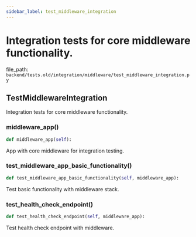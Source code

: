 ```yaml
---
sidebar_label: test_middleware_integration
---
```


# Integration tests for core middleware functionality.

  file_path: `backend/tests.old/integration/middleware/test_middleware_integration.py`

## TestMiddlewareIntegration

Integration tests for core middleware functionality.

### middleware_app()

```python
def middleware_app(self):
```

App with core middleware for integration testing.

### test_middleware_app_basic_functionality()

```python
def test_middleware_app_basic_functionality(self, middleware_app):
```

Test basic functionality with middleware stack.

### test_health_check_endpoint()

```python
def test_health_check_endpoint(self, middleware_app):
```

Test health check endpoint with middleware.

